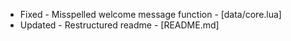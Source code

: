 - Fixed - Misspelled welcome message function - [data/core.lua]
- Updated - Restructured readme - [README.md]